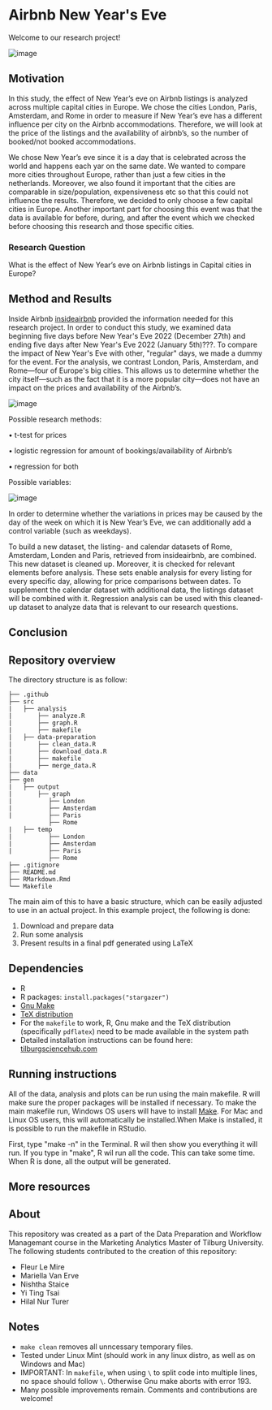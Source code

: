 # Airbnb New Year's Eve 

Welcome to our research project!

![image](https://user-images.githubusercontent.com/123902060/220652672-82bcdd9e-0f1a-4cfe-bdeb-f8dfcbed94f1.png)

## Motivation
In this study, the effect of New Year’s eve on Airbnb listings is analyzed across multiple capital cities in Europe. We chose the cities London, Paris, Amsterdam, and Rome in order to measure if New Year’s eve has a different influence per city on the Airbnb accommodations. Therefore, we will look at the price of the listings and the availability of airbnb’s, so the number of booked/not booked accommodations.

We chose New Year’s eve since it is a day that is celebrated across the world and happens each yar on the same date. We wanted to compare more cities throughout Europe, rather than just a few cities in the netherlands. Moreover, we also found it important that the cities are comparable in size/population, expensiveness etc so that this could not influence the results. Therefore, we decided to only choose a few capital cities in Europe. Another important part for choosing this event was that the data is available for before, during, and after the event which we checked before choosing this research and those specific cities.

### Research Question
What is the effect of New Year’s eve on Airbnb listings in Capital cities in Europe?

## Method and Results
Inside Airbnb [insideairbnb](http://insideairbnb.com/get-the-data/) provided the information needed for this research project. In order to conduct this study, we examined data beginning five days before New Year's Eve 2022 (December 27th) and ending five days after New Year's Eve 2022 (January 5th)???. To compare the impact of New Year's Eve with other, "regular" days, we made a dummy for the event. For the analysis, we contrast London, Paris, Amsterdam, and Rome—four of Europe's big cities. This allows us to determine whether the city itself—such as the fact that it is a more popular city—does not have an impact on the prices and availability of the Airbnb’s.


![image](https://user-images.githubusercontent.com/122876103/219945498-c7cecd56-56a0-4293-b8db-7a66a29415fe.png)

Possible research methods: 

•	t-test for prices

•	logistic regression for amount of bookings/availability of Airbnb’s

•	regression for both 

Possible variables: 

![image](https://user-images.githubusercontent.com/122876103/219945707-b1d39c4c-32af-409f-8796-d8b4500c7243.png)


In order to determine whether the variations in prices may be caused by the day of the week on which it is New Year’s Eve, we can additionally add a control variable (such as weekdays).

To build a new dataset, the listing- and calendar datasets of Rome, Amsterdam, Londen and Paris, retrieved from insideairbnb, are combined. This new dataset is cleaned up. Moreover, it is checked for relevant elements before analysis. These sets enable analysis for every listing for every specific day, allowing for price comparisons between dates. To supplement the calendar dataset with additional data, the listings dataset will be combined with it. Regression analysis can be used with this cleaned-up dataset to analyze data that is relevant to our research questions.

## Conclusion

## Repository overview

The directory structure is as follow:
```
├── .github
├── src
|   ├── analysis
|       ├── analyze.R
|       ├── graph.R
|       ├── makefile
|   ├── data-preparation
|       ├── clean_data.R
|       ├── download_data.R
|       ├── makefile
|       ├── merge_data.R
├── data
├── gen
|   ├── output
|       ├── graph
|          ├── London
|          ├── Amsterdam
|          ├── Paris
           ├── Rome
|   ├── temp      
|          ├── London
|          ├── Amsterdam
|          ├── Paris
           ├── Rome
├── .gitignore
├── README.md
├── RMarkdown.Rmd
└── Makefile

```


The main aim of this to have a basic structure, which can be easily adjusted to use in an actual project.  In this example project, the following is done: 
1. Download and prepare data
2. Run some analysis
3. Present results in a final pdf generated using LaTeX

## Dependencies
- R 
- R packages: `install.packages("stargazer")`
- [Gnu Make](https://tilburgsciencehub.com/get/make) 
- [TeX distribution](https://tilburgsciencehub.com/get/latex/?utm_campaign=referral-short)
- For the `makefile` to work, R, Gnu make and the TeX distribution (specifically `pdflatex`) need to be made available in the system path 
- Detailed installation instructions can be found here: [tilburgsciencehub.com](http://tilburgsciencehub.com/)

## Running instructions

All of the data, analysis and plots can be run using the main makefile. R will make sure the proper packages will be installed if necessary. To make the main makefile run, Windows OS users will have to install [Make](https://gnuwin32.sourceforge.net/packages/make.htm). For Mac and Linux OS users, this will automatically be installed.When Make is installed, it is possible to run the makefile in RStudio. 

First, type "make -n" in the Terminal. R wil then show you everything it will run. If you type in "make", R wil run all the code. This can take some time. When R is done, all the output will be generated.

## More resources

## About

This repository was created as a part of the Data Preparation and Workflow Managemant course in the Marketing Analytics Master of Tilburg University. The following students contributed to the creation of this repository:

* Fleur Le Mire
* Mariella Van Erve
* Nishtha Staice
* Yi Ting Tsai
* Hilal Nur Turer


## Notes
- `make clean` removes all unncessary temporary files. 
- Tested under Linux Mint (should work in any linux distro, as well as on Windows and Mac) 
- IMPORTANT: In `makefile`, when using `\` to split code into multiple lines, no space should follow `\`. Otherwise Gnu make aborts with error 193. 
- Many possible improvements remain. Comments and contributions are welcome!
